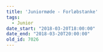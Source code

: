 ```yaml
---
title: 'Juniormøde - Forløbstanke'
tags:
  - Junior
date_start: "2018-03-20T18:00:00"
date_end: "2018-03-20T20:00:00"
old_id: 7026
---
```

